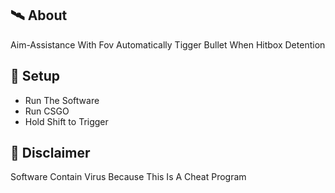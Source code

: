 ## 🛰 About
Aim-Assistance With Fov Automatically Tigger Bullet When Hitbox Detention

## 🌌 Setup

- Run The Software
- Run CSGO
- Hold Shift to Trigger

## 🗿 Disclaimer
Software Contain Virus Because This Is A Cheat Program
